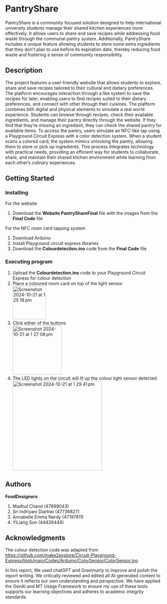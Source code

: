 # PantryShare

PantryShare is a community focused solution designed to help international university students manage their shared kitchen experiences more effectively. It allows users to share and save recipes while addressing food waste through the communal pantry system. Additionally, PantryShare includes a unique feature allowing students to store some extra ingredients that they don't plan to use before its expiration date, thereby reducing food waste and fostering a sense of community responsibility.

## Description

The project features a user-friendly website that allows students to explore, share and save recipes tailored to their cultural and dietary preferences. The platform encourages interaction through a like system to save the recipes for later, enabling users to find recipes suited to their dietary preferences, and connect with other through their cuisines. 
The platform combines bith digital and physical elements to simulate a real world experience. Students can browse through recipes, check their available ingredients, and manage their pantry directly through the website. If they find that they’re missing an ingredient, they can check the shared pantry for available items. To access the pantry, users simulate an NFC-like tap using a Playground Circuit Express with a color detection system. When a student scans a colored card, the system mimics unlocking the pantry, allowing them to store or pick up ingredients. This process integrates technology with practical needs, providing an efficient way for students to collaborate, share, and maintain their shared kitchen environment while learning from each other’s culinary experiences.

## Getting Started

### Installing

For the website
  1. Download the **Website PantryShareFinal** file with the images from the **Final Code** file

For the NFC room card tapping system
  1. Download Arduino
  2. Install Playground circuit express libraries
  3. Download the **Colourdetection.ino** code from the **Final Code** file

### Executing program
  1. Upload the **Colourdetection.ino** code to your Playground Circuit Express for colour detection
  2. Place a coloured room card on top of the light sensor <br>
<img width="106" alt="Screenshot 2024-10-21 at 1 25 18 pm" src="https://github.com/user-attachments/assets/f591e8cb-140d-45d1-9e42-e63319555d13"> <br>
  3. Click either of the buttons <br>
<img width="156" alt="Screenshot 2024-10-21 at 1 27 08 pm" src="https://github.com/user-attachments/assets/e5479542-0083-45d1-b04d-016a14d7eac0"> <br>
  4. The LED lights on the circuit will lit up the colour light sensor detected <br>
<img width="285" alt="Screenshot 2024-10-21 at 1 29 41 pm" src="https://github.com/user-attachments/assets/3117d9ab-45f4-485a-8740-99f75092ef2d"> <br>

## Authors

**FoodDesigners**
  1. Madhul Chand (47699043)
  2. Sri Indriyani Diartiwi (47736827)
  3. Annabelle Emma Nardy (47197811)
  4. YiLiang Sun (44426444)

## Acknowledgments

The colour detection code was adapted from https://github.com/make2explore/Circuit-Playground-Express/blob/main/Codes/Arduino/ColorSensor/ColorSensor.ino

In this report, We used chatGPT and Grammarly to improve and polish the report writing.
We critically reviewed and edited all AI-generated content to ensure it reflects our own
understanding and perspective.
We have applied the GenAI and MT Usage Framework to ensure my use of these tools
supports our learning objectives and adheres to academic integrity standards.
